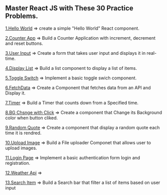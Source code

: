 ## Master React JS with These 30 Practice Problems.


[1.Hello World](././1-HelloWorld) => 
create a simple "Hello World" React component.


[2.Counter App](././2-Count) =>
Build a Counter Application with increment, decrement and reset buttons.


[3.User Input](././3-UserInput) =>
Create a form that takes user input and displays it in real-time.


[4.Display List](././4-Displaylist) =>
Build a list component to display a list of items.


[5.Toggle Switch](././5-Toggleswitch) =>
Implement a basic toggle swich component.

[6.FetchData](././6-Fetchdata) =>
Create a Component that fetches data from an API and Display it.

[7.Timer](././7-Timer) =>
Build a Timer that counts down from a Specified time.


[8.BG Chsnge with Click](././8-BGChangeColor) =>
Create a component that Change its Background color when button cliked.


[9.Random Quote](././9-RandomQuote) =>
Create a component that display a random quote each time it is rendred.


[10.Upload Image](././10-UploadImage) =>
Build a File uploader Componet that allows user to upload images.


[11.Login Page](././11-LoginReg) => Implement a basic authentication form login and registration.


[12.Weather Api](././12-WeatherApp) => 

[13.Search Item](././13-SearchItem) => Build a Search bar that filter a list of items based on user input